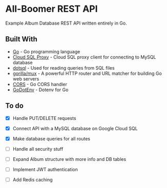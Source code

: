 # All-Boomer REST API

Example Album Database REST API written entirely in Go.

## Built With

- [Go](https://golang.org/) - Go programming language
- [Cloud SQL Proxy](github.com/GoogleCloudPlatform/cloudsql-proxy) - Cloud SQL proxy client for connecting to MySQL database
- [dotsql](https://github.com/gchaincl/dotsql) - Used for reading queries from SQL files
- [gorilla/mux](https://github.com/gorilla/mux) - A powerful HTTP router and URL matcher for building Go web servers
- [CORS](https://github.com/rs/cors) - Go CORS handler
- [GoDotEnv](https://github.com/joho/godotenv) - Dotenv for Go

## To do

- [x] Handle PUT/DELETE requests
- [x] Connect API with a MySQL database on Google Cloud SQL
- [x] Make database queries for all routes
- [ ] Handle all security stuff
- [ ] Expand Album structure with more info and DB tables
- [ ] Implement JWT authentication
- [ ] Add Redis caching

